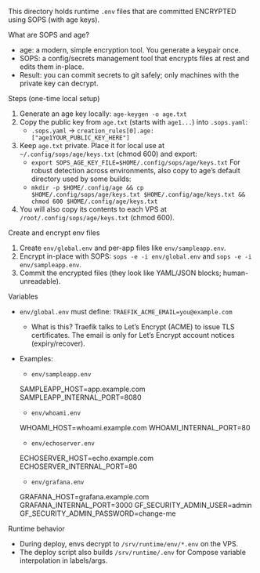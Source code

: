 This directory holds runtime `.env` files that are committed ENCRYPTED using SOPS (with age keys).

What are SOPS and age?
- age: a modern, simple encryption tool. You generate a keypair once.
- SOPS: a config/secrets management tool that encrypts files at rest and edits them in-place.
- Result: you can commit secrets to git safely; only machines with the private key can decrypt.

Steps (one-time local setup)
1) Generate an age key locally: `age-keygen -o age.txt`
2) Copy the public key from `age.txt` (starts with `age1...`) into `.sops.yaml`:
   - `.sops.yaml` → `creation_rules[0].age: ["age1YOUR_PUBLIC_KEY_HERE"]`
3) Keep `age.txt` private. Place it for local use at `~/.config/sops/age/keys.txt` (chmod 600) and export:
   - `export SOPS_AGE_KEY_FILE=$HOME/.config/sops/age/keys.txt`
   For robust detection across environments, also copy to age’s default directory used by some builds:
   - `mkdir -p $HOME/.config/age && cp $HOME/.config/sops/age/keys.txt $HOME/.config/age/keys.txt && chmod 600 $HOME/.config/age/keys.txt`
4) You will also copy its contents to each VPS at `/root/.config/sops/age/keys.txt` (chmod 600).

Create and encrypt env files
1) Create `env/global.env` and per-app files like `env/sampleapp.env`.
2) Encrypt in-place with SOPS: `sops -e -i env/global.env` and `sops -e -i env/sampleapp.env`.
3) Commit the encrypted files (they look like YAML/JSON blocks; human-unreadable).

Variables
- `env/global.env` must define: `TRAEFIK_ACME_EMAIL=you@example.com`
  - What is this? Traefik talks to Let’s Encrypt (ACME) to issue TLS certificates. The email is only for Let’s Encrypt account notices (expiry/recover).
- Examples:
  - `env/sampleapp.env`

  SAMPLEAPP_HOST=app.example.com
  SAMPLEAPP_INTERNAL_PORT=8080

  - `env/whoami.env`

  WHOAMI_HOST=whoami.example.com
  WHOAMI_INTERNAL_PORT=80

  - `env/echoserver.env`

  ECHOSERVER_HOST=echo.example.com
  ECHOSERVER_INTERNAL_PORT=80

  - `env/grafana.env`

  GRAFANA_HOST=grafana.example.com
  GRAFANA_INTERNAL_PORT=3000
  GF_SECURITY_ADMIN_USER=admin
  GF_SECURITY_ADMIN_PASSWORD=change-me

Runtime behavior
- During deploy, envs decrypt to `/srv/runtime/env/*.env` on the VPS.
- The deploy script also builds `/srv/runtime/.env` for Compose variable interpolation in labels/args.
